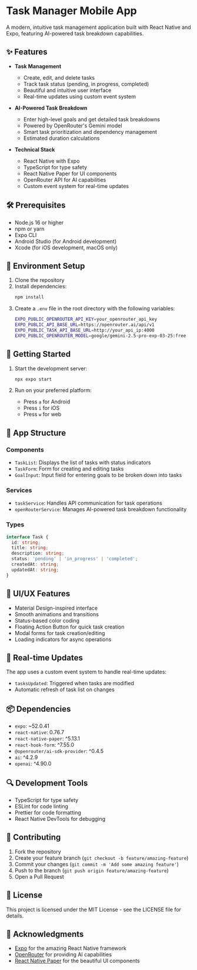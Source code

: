 # Task Manager Mobile App

A modern, intuitive task management application built with React Native and Expo, featuring AI-powered task breakdown capabilities.

## ✨ Features

- **Task Management**
  - Create, edit, and delete tasks
  - Track task status (pending, in progress, completed)
  - Beautiful and intuitive user interface
  - Real-time updates using custom event system

- **AI-Powered Task Breakdown**
  - Enter high-level goals and get detailed task breakdowns
  - Powered by OpenRouter's Gemini model
  - Smart task prioritization and dependency management
  - Estimated duration calculations

- **Technical Stack**
  - React Native with Expo
  - TypeScript for type safety
  - React Native Paper for UI components
  - OpenRouter API for AI capabilities
  - Custom event system for real-time updates

## 🛠️ Prerequisites

- Node.js 16 or higher
- npm or yarn
- Expo CLI
- Android Studio (for Android development)
- Xcode (for iOS development, macOS only)

## 🔧 Environment Setup

1. Clone the repository
2. Install dependencies:
   ```bash
   npm install
   ```
3. Create a `.env` file in the root directory with the following variables:
   ```bash
   EXPO_PUBLIC_OPENROUTER_API_KEY=your_openrouter_api_key
   EXPO_PUBLIC_API_BASE_URL=https://openrouter.ai/api/v1
   EXPO_PUBLIC_TASK_API_BASE_URL=http://your_api_ip:4000
   EXPO_PUBLIC_OPENROUTER_MODEL=google/gemini-2.5-pro-exp-03-25:free
   ```

## 🚀 Getting Started

1. Start the development server:
   ```bash
   npx expo start
   ```

2. Run on your preferred platform:
   - Press `a` for Android
   - Press `i` for iOS
   - Press `w` for web

## 📱 App Structure

### Components

- `TaskList`: Displays the list of tasks with status indicators
- `TaskForm`: Form for creating and editing tasks
- `GoalInput`: Input field for entering goals to be broken down into tasks

### Services

- `taskService`: Handles API communication for task operations
- `openRouterService`: Manages AI-powered task breakdown functionality

### Types

```typescript
interface Task {
  id: string;
  title: string;
  description: string;
  status: 'pending' | 'in_progress' | 'completed';
  createdAt: string;
  updatedAt: string;
}
```

## 🎨 UI/UX Features

- Material Design-inspired interface
- Smooth animations and transitions
- Status-based color coding
- Floating Action Button for quick task creation
- Modal forms for task creation/editing
- Loading indicators for async operations

## 🔄 Real-time Updates

The app uses a custom event system to handle real-time updates:
- `tasksUpdated`: Triggered when tasks are modified
- Automatic refresh of task list on changes

## 📦 Dependencies

- `expo`: ~52.0.41
- `react-native`: 0.76.7
- `react-native-paper`: ^5.13.1
- `react-hook-form`: ^7.55.0
- `@openrouter/ai-sdk-provider`: ^0.4.5
- `ai`: ^4.2.9
- `openai`: ^4.90.0

## 🔍 Development Tools

- TypeScript for type safety
- ESLint for code linting
- Prettier for code formatting
- React Native DevTools for debugging

## 🤝 Contributing

1. Fork the repository
2. Create your feature branch (`git checkout -b feature/amazing-feature`)
3. Commit your changes (`git commit -m 'Add some amazing feature'`)
4. Push to the branch (`git push origin feature/amazing-feature`)
5. Open a Pull Request

## 📄 License

This project is licensed under the MIT License - see the LICENSE file for details.

## 🙏 Acknowledgments

- [Expo](https://expo.dev/) for the amazing React Native framework
- [OpenRouter](https://openrouter.ai/) for providing AI capabilities
- [React Native Paper](https://callstack.github.io/react-native-paper/) for the beautiful UI components 